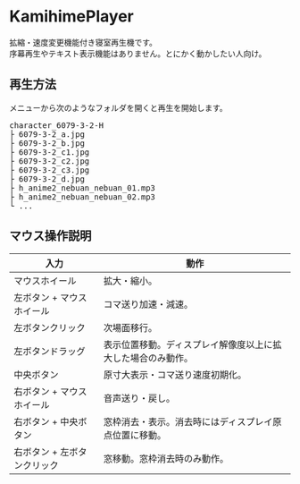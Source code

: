 # KamihimePlayer
拡縮・速度変更機能付き寝室再生機です。  
序幕再生やテキスト表示機能はありません。とにかく動かしたい人向け。

## 再生方法
メニューから次のようなフォルダを開くと再生を開始します。
<pre>
character_6079-3-2-H
├ 6079-3-2_a.jpg
├ 6079-3-2_b.jpg
├ 6079-3-2_c1.jpg
├ 6079-3-2_c2.jpg
├ 6079-3-2_c3.jpg
├ 6079-3-2_d.jpg
├ h_anime2_nebuan_nebuan_01.mp3
├ h_anime2_nebuan_nebuan_02.mp3
└ ...
</pre>
## マウス操作説明
| 入力 | 動作 |
----|---- 
マウスホイール| 拡大・縮小。
左ボタン + マウスホイール| コマ送り加速・減速。
左ボタンクリック| 次場面移行。
左ボタンドラッグ|表示位置移動。ディスプレイ解像度以上に拡大した場合のみ動作。
中央ボタン|原寸大表示・コマ送り速度初期化。
右ボタン + マウスホイール|音声送り・戻し。
右ボタン + 中央ボタン|窓枠消去・表示。消去時にはディスプレイ原点位置に移動。
右ボタン + 左ボタンクリック|窓移動。窓枠消去時のみ動作。
